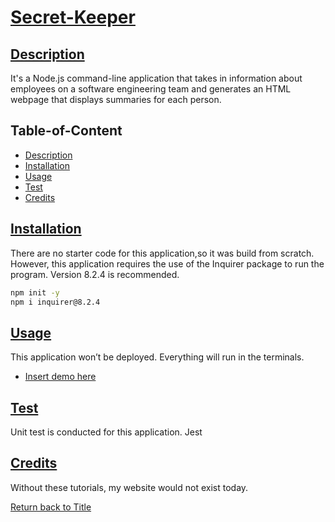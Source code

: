 # [Secret-Keeper](#table-of-content)

## [Description](#table-of-content)
It's a Node.js command-line application that takes in information about employees on a software engineering team and generates an HTML webpage that displays summaries for each person.

## Table-of-Content
* [Description](#description)
* [Installation](#installation)
* [Usage](#usage)
* [Test](#test)
* [Credits](#credits)

## [Installation](#table-of-content)
There are no starter code for this application,so it was build from scratch. However, this application requires the use of the Inquirer package to run the program. Version 8.2.4 is recommended.
```bash
npm init -y
npm i inquirer@8.2.4
```
## [Usage](#table-of-content)
This application won’t be deployed. Everything will run in the terminals.
* [Insert demo here]()

## [Test](#table-of-content)
Unit test is conducted for this application.
Jest

## [Credits](#table-of-content)
Without these tutorials, my website would not exist today.

[Return back to Title](#secret-keeper)